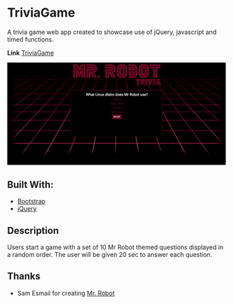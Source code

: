 # TriviaGame

A trivia game web app created to showcase use of jQuery, javascript and timed functions.

**Link** [TriviaGame](https://j-riv.github.io/TriviaGame)

![Trivia Game](/assets/images/screenshots/trivia-game-screenshot.jpg)

## Built With:
* [Bootstrap](https://getbootstrap.com/)
* [jQuery](https://jquery.com/)

## Description
Users start a game with a set of 10 Mr Robot themed questions displayed in a random order. The user will be given 20 sec to answer each question.

## Thanks
* Sam Esmail for creating [Mr. Robot](https://www.usanetwork.com/mrrobot)

